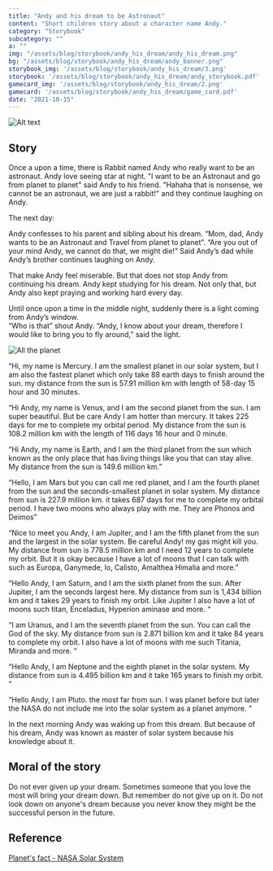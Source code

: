 ```yaml
---
title: "Andy and his dream to be Astronaut"
content: "Short children story about a character name Andy."
category: "Storybook"
subcategory: ""
a: ""
img: "/assets/blog/storybook/andy_his_dream/andy_his_dream.png"
bg: "/assets/blog/storybook/andy_his_dream/andy_banner.png"
storybook_img: '/assets/blog/storybook/andy_his_dream/3.png'
storybook: '/assets/blog/storybook/andy_his_dream/andy_storybook.pdf'
gamecard_img: '/assets/blog/storybook/andy_his_dream/2.png'
gamecard: '/assets/blog/storybook/andy_his_dream/game_card.pdf'
date: "2021-10-15"
---
```


![Alt text](/assets/blog/storybook/andy_his_dream/3.png "storybook")

## Story

Once a upon a time, there is Rabbit named Andy who really want to be an astronaut. Andy love seeing star at night. "I want to be an Astronaut and go from planet to planet" said Andy to his friend. "Hahaha that is nonsense, we cannot be an astronaut, we are just a rabbit!" and they continue laughing on Andy.

The next day:  

Andy confesses to his parent and sibling about his dream. “Mom, dad, Andy wants to be an Astronaut and Travel from planet to planet”. “Are you out of your mind Andy, we cannot do that, we might die!” Said Andy’s dad while Andy’s brother continues laughing on Andy.

That make Andy feel miserable. But that does not stop Andy from continuing his dream. Andy kept studying for his dream. Not only that, but Andy also kept praying and working hard every day.  

Until once upon a time in the middle night, suddenly there is a light coming from Andy’s window.  
“Who is that” shout Andy. “Andy, I know about your dream, therefore I would like to bring you to fly around,” said the light.

![All the planet](/assets/blog/storybook/andy_his_dream/2.png "all planets")

“Hi, my name is Mercury. I am the smallest planet in our solar system, but I am also the fastest planet which only take 88 earth days to finish around the sun. my distance from the sun is 57.91 million km with length of 58-day 15 hour and 30 minutes.  

“Hi Andy, my name is Venus, and I am the second planet from the sun. I am super beautiful. But be care Andy I am hotter than mercury. It takes 225 days for me to complete my orbital period. My distance from the sun is 108.2 million km with the length of 116 days 16 hour and 0 minute.  

“Hi Andy, my name is Earth, and I am the third planet from the sun which known as the only place that has living things like you that can stay alive. My distance from the sun is 149.6 million km.”  

“Hello, I am Mars but you can call me red planet, and I am the fourth planet from the sun and the seconds-smallest planet in solar system. My distance from sun is 227.9 million km. it takes 687 days for me to complete my orbital period. I have two moons who always play with me. They are Phonos and Deimos”  

“Nice to meet you Andy, I am Jupiter, and I am the fifth planet from the sun and the largest in the solar system. Be careful Andy! my gas might kill you. My distance from sun is 778.5 million km and I need 12 years to complete my orbit. But it is okay because I have a lot of moons that I can talk with such as Europa, Ganymede, lo, Calisto, Amalthea Himalia and more.”  

“Hello Andy, I am Saturn, and I am the sixth planet from the sun. After Jupiter, I am the seconds largest here. My distance from sun is 1,434 billion km and it takes 29 years to finish my orbit. Like Jupiter I also have a lot of moons such titan, Enceladus, Hyperion aminase and more. “  

“I am Uranus, and I am the seventh planet from the sun. You can call the God of the sky. My distance from sun is 2.871 billion km and it take 84 years to complete my orbit. I also have a lot of moons with me such Titania, Miranda and more. “  

“Hello Andy, I am Neptune and the eighth planet in the solar system. My distance from sun is 4.495 billion km and it take 165 years to finish my orbit. “  

“Hello Andy, I am Pluto. the most far from sun. I was planet before but later the NASA do not include me into the solar system as a planet anymore. “  


In the next morning Andy was waking up from this dream. But because of his dream, Andy was known as master of solar system because his knowledge about it.  


## Moral of the story

Do not ever given up your dream. Sometimes someone that you love the most will bring your dream down. But remember do not give up on it. Do not look down on anyone's dream because you never know they might be the successful person in the future.  

## Reference

[Planet's fact - NASA Solar System](https://solarsystem.nasa.gov)
